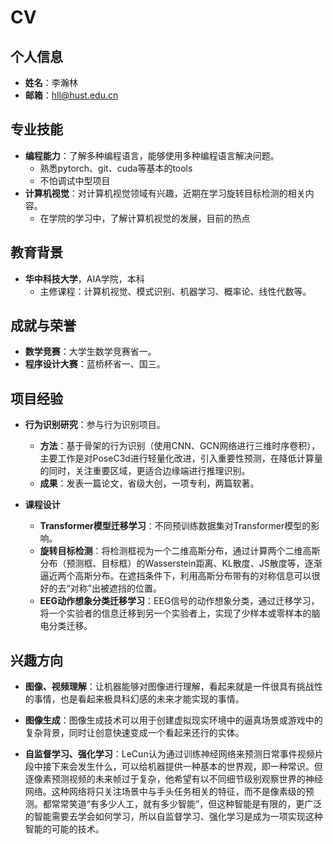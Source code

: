 # CV

## 个人信息
- **姓名**：李瀚林
- **邮箱**：hll@hust.edu.cn
<!-- - **学院**：华中科技大学（HUST）AIA学院 -->

## 专业技能
- **编程能力**：了解多种编程语言，能够使用多种编程语言解决问题。
    - 熟悉pytorch、git、cuda等基本的tools
    - 不怕调试中型项目
- **计算机视觉**：对计算机视觉领域有兴趣，近期在学习旋转目标检测的相关内容。
    - 在学院的学习中，了解计算机视觉的发展，目前的热点
<!-- - **数学**：机器学习中理论自洽的研究。 -->

## 教育背景
- **华中科技大学**，AIA学院，本科
  - 主修课程：计算机视觉、模式识别、机器学习、概率论、线性代数等。

## 成就与荣誉
- **数学竞赛**：大学生数学竞赛省一。
- **程序设计大赛**：蓝桥杯省一、国三。

## 项目经验
- **行为识别研究**：参与行为识别项目。
  - **方法**：基于骨架的行为识别（使用CNN、GCN网络进行三维时序卷积），主要工作是对PoseC3d进行轻量化改进，引入重要性预测，在降低计算量的同时，关注重要区域，更适合边缘端进行推理识别。
  - **成果**：发表一篇论文，省级大创，一项专利，两篇软著。

- **课程设计**
  - **Transformer模型迁移学习**：不同预训练数据集对Transformer模型的影响。
  - **旋转目标检测**：将检测框视为一个二维高斯分布，通过计算两个二维高斯分布（预测框、目标框）的Wasserstein距离、KL散度、JS散度等，逐渐逼近两个高斯分布。在遮挡条件下，利用高斯分布带有的对称信息可以很好的去“对称”出被遮挡的位置。
  - **EEG动作想象分类迁移学习**：EEG信号的动作想象分类，通过迁移学习，将一个实验者的信息迁移到另一个实验者上，实现了少样本或零样本的脑电分类迁移。
  
## 兴趣方向
- **图像、视频理解**：让机器能够对图像进行理解，看起来就是一件很具有挑战性的事情，也是看起来极具科幻感的未来才能实现的事情。

- **图像生成**：图像生成技术可以用于创建虚拟现实环境中的逼真场景或游戏中的复杂背景，同时让创意快速变成一个看起来还行的实体。

- **自监督学习、强化学习**：LeCun认为通过训练神经网络来预测日常事件视频片段中接下来会发生什么，可以给机器提供一种基本的世界观，即一种常识。但逐像素预测视频的未来帧过于复杂，他希望有以不同细节级别观察世界的神经网络。这种网络将只关注场景中与手头任务相关的特征，而不是像素级的预测。都常常笑道“有多少人工，就有多少智能”，但这种智能是有限的，更广泛的智能需要去学会如何学习，所以自监督学习、强化学习是成为一项实现这种智能的可能的技术。